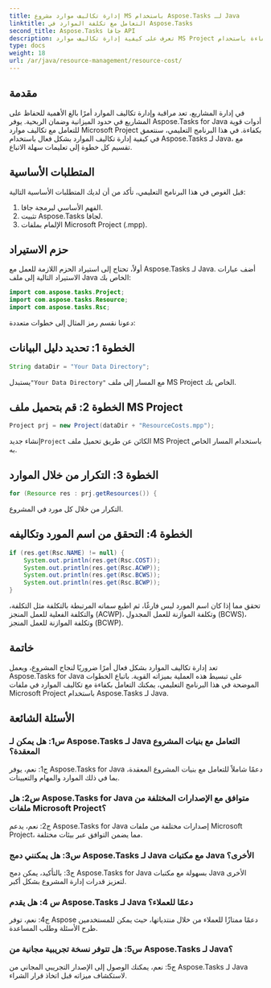 ```yaml
---
title: إدارة تكاليف موارد مشروع MS باستخدام Aspose.Tasks لـ Java
linktitle: التعامل مع تكلفة الموارد في Aspose.Tasks
second_title: Aspose.Tasks جافا API
description: تعرف على كيفية إدارة تكاليف موارد MS Project بكفاءة باستخدام Aspose.Tasks لـ Java. اتبع دليلنا خطوة بخطوة.
type: docs
weight: 18
url: /ar/java/resource-management/resource-cost/
---
```

## مقدمة

في إدارة المشاريع، تعد مراقبة وإدارة تكاليف الموارد أمرًا بالغ الأهمية للحفاظ على المشاريع في حدود الميزانية وضمان الربحية. يوفر Aspose.Tasks for Java أدوات قوية للتعامل مع تكاليف موارد Microsoft Project بكفاءة. في هذا البرنامج التعليمي، سنتعمق في كيفية إدارة تكاليف الموارد بشكل فعال باستخدام Aspose.Tasks لـ Java، مع تقسيم كل خطوة إلى تعليمات سهلة الاتباع.

## المتطلبات الأساسية

قبل الغوص في هذا البرنامج التعليمي، تأكد من أن لديك المتطلبات الأساسية التالية:

1. الفهم الأساسي لبرمجة جافا.
2. تثبيت Aspose.Tasks لجافا.
3. الإلمام بملفات Microsoft Project (.mpp).

## حزم الاستيراد

أولاً، تحتاج إلى استيراد الحزم اللازمة للعمل مع Aspose.Tasks لـ Java. أضف عبارات الاستيراد التالية إلى ملف Java الخاص بك:

```java
import com.aspose.tasks.Project;
import com.aspose.tasks.Resource;
import com.aspose.tasks.Rsc;
```

دعونا نقسم رمز المثال إلى خطوات متعددة:

## الخطوة 1: تحديد دليل البيانات

```java
String dataDir = "Your Data Directory";
```

 يستبدل`"Your Data Directory"` مع المسار إلى ملف MS Project الخاص بك.

## الخطوة 2: قم بتحميل ملف MS Project

```java
Project prj = new Project(dataDir + "ResourceCosts.mpp");
```

 إنشاء جديد`Project` الكائن عن طريق تحميل ملف MS Project باستخدام المسار الخاص به.

## الخطوة 3: التكرار من خلال الموارد

```java
for (Resource res : prj.getResources()) {
```

التكرار من خلال كل مورد في المشروع.

## الخطوة 4: التحقق من اسم المورد وتكاليفه

```java
if (res.get(Rsc.NAME) != null) {
    System.out.println(res.get(Rsc.COST));
    System.out.println(res.get(Rsc.ACWP));
    System.out.println(res.get(Rsc.BCWS));
    System.out.println(res.get(Rsc.BCWP));
}
```

تحقق مما إذا كان اسم المورد ليس فارغًا، ثم اطبع سماته المرتبطة بالتكلفة مثل التكلفة، والتكلفة الفعلية للعمل المنجز (ACWP)، وتكلفة الموازنة للعمل المجدول (BCWS)، وتكلفة الموازنة للعمل المنجز (BCWP).

## خاتمة

تعد إدارة تكاليف الموارد بشكل فعال أمرًا ضروريًا لنجاح المشروع، ويعمل Aspose.Tasks for Java على تبسيط هذه العملية بميزاته القوية. باتباع الخطوات الموضحة في هذا البرنامج التعليمي، يمكنك التعامل بكفاءة مع تكاليف الموارد في ملفات Microsoft Project باستخدام Aspose.Tasks لـ Java.

## الأسئلة الشائعة

### س1: هل يمكن لـ Aspose.Tasks لـ Java التعامل مع بنيات المشروع المعقدة؟

ج1: نعم، يوفر Aspose.Tasks for Java دعمًا شاملاً للتعامل مع بنيات المشروع المعقدة، بما في ذلك الموارد والمهام والتعيينات.

### س2: هل Aspose.Tasks for Java متوافق مع الإصدارات المختلفة من ملفات Microsoft Project؟

ج2: نعم، يدعم Aspose.Tasks for Java إصدارات مختلفة من ملفات Microsoft Project، مما يضمن التوافق عبر بيئات مختلفة.

### س3: هل يمكنني دمج Aspose.Tasks لـ Java مع مكتبات Java الأخرى؟

ج3: بالتأكيد، يمكن دمج Aspose.Tasks for Java بسهولة مع مكتبات Java الأخرى لتعزيز قدرات إدارة المشروع بشكل أكبر.

### س 4: هل يقدم Aspose.Tasks لـ Java دعمًا للعملاء؟

ج4: نعم، توفر Aspose دعمًا ممتازًا للعملاء من خلال منتدياتها، حيث يمكن للمستخدمين طرح الأسئلة وطلب المساعدة.

### س5: هل تتوفر نسخة تجريبية مجانية من Aspose.Tasks لـ Java؟

ج5: نعم، يمكنك الوصول إلى الإصدار التجريبي المجاني من Aspose.Tasks لـ Java لاستكشاف ميزاته قبل اتخاذ قرار الشراء.